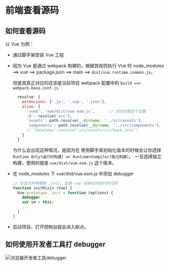 # 前端查看源码

## 如何查看源码

以 Vue 为例：

+ 通过脚手架安装 Vue 工程

+ 因为 Vue 是通过 webpack 构建的，根据其规则执行 Vue 时 node_modules ==> vue ==> package.json ==> main ==>  `dist/vue.runtime.common.js`。

  但是其真正对应的应该是当前项目 webpack 配置中的 `build ==> webpack.base.conf.js `

  ```js
    resolve: {
      extensions: ['.js', '.vue', '.json'],
      alias: {
        'vue$': 'vue/dist/vue.esm.js',		// 对应的是这个位置
        '@': resolve('src'),
        'assets': path.resolve(__dirname, '../src/assets'),
        'components': path.resolve(__dirname, '../src/components'),
        // 'baseless':resolve('src/assets/css/base.less')
      }
    }
  ```
  
  为什么会出现这种情况，是因为在 使用脚手架初始化版本的时候会让你选择 `Runtime Only(运行时构建) or Runtime+Compiler(独立构建)`。 一旦选择独立构建，使用的就是 `vue/dist/vue.esm.js`  这个版本。
  
+ 在 node_modules 下 vue/dist/vue.esm.js 中添加 debugger

  ```js
  // 在该文件中搜索 _init, 这是 vue 初始化时执行的代码
  function initMixin (Vue) {
    Vue.prototype._init = function (options) {
      debugger
      var vm = this;
      ...
    }
  }
  ```

+ 启动项目、打开控制台就会进入断点。



## 如何使用开发者工具打 debugger

![浏览器开发者工具debugger](/Users/mrhuang/Downloads/笔记图片/vue/tool.png)













